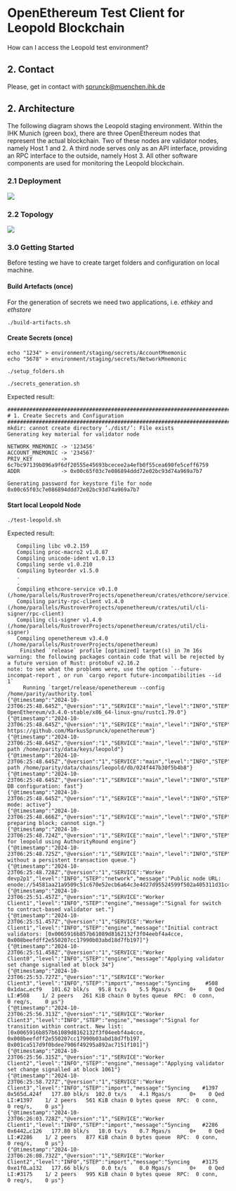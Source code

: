 # OpenEthereum Test Client for Leopold Blockchain 

How can I access the Leopold test environment?

## 2. Contact

Please, get in contact with [sprunck@muenchen.ihk.de](mailto:sprunck@muenchen.ihk.de)

## 2. Architecture

The following diagram shows the Leopold staging environment. Within the IHK Munich (green box), there are 
three OpenEthereum nodes that represent the actual blockchain. Two of these nodes are validator nodes, namely 
Host 1 and 2. A third node serves only as an API interface, providing an RPC interface to the outside, namely 
Host 3. All other software components are used for monitoring the Leopold blockchain.

### 2.1 Deployment

![](images/leopold-infrastructure-view-staging.png)

### 2.2 Topology

![](images/leopold-topologie-stag-6.2.1.png)


### 3.0 Getting Started

Before testing we have to create target folders and 
configuration on local machine.

#### Build Artefacts (once)

For the generation of secrets we need two applications, i.e. *ethkey* and *ethstore*

```shell
./build-artifacts.sh
```

#### Create Secrets (once)

```shell
echo "1234" > environment/staging/secrets/AccountMnemonic
echo "5678" > environment/staging/secrets/NetworkMnemonic
```

```shell
./setup_folders.sh
```

```shell
./secrets_generation.sh
```

Expected result:

```text
###################################################################################
# 1. Create Secrets and Configuration
###################################################################################
mkdir: cannot create directory ‘./dist/’: File exists
Generating key material for validator node

NETWORK_MNEMONIC -> '123456'
ACCOUNT_MNEMONIC -> '234567'
PRIV_KEY         -> 6c7bc97139b896a9f6df20555e45693bcecee2a4efb0f55cea690fe5ceff6759
ADDR             -> 0x00c65f03c7e086894ddd72e02bc93d74a969a7b7

Generating password for keystore file for node 
0x00c65f03c7e086894ddd72e02bc93d74a969a7b7
```

#### Start local Leopold Node

```shell
./test-leopold.sh
```

Expected result:

```text
   Compiling libc v0.2.159
   Compiling proc-macro2 v1.0.87
   Compiling unicode-ident v1.0.13
   Compiling serde v1.0.210
   Compiling byteorder v1.5.0
   .
   .
   Compiling ethcore-service v0.1.0 (/home/parallels/RustroverProjects/openethereum/crates/ethcore/service)
   Compiling parity-rpc-client v1.4.0 (/home/parallels/RustroverProjects/openethereum/crates/util/cli-signer/rpc-client)
   Compiling cli-signer v1.4.0 (/home/parallels/RustroverProjects/openethereum/crates/util/cli-signer)
   Compiling openethereum v3.4.0 (/home/parallels/RustroverProjects/openethereum)
    Finished `release` profile [optimized] target(s) in 7m 16s
warning: the following packages contain code that will be rejected by a future version of Rust: protobuf v2.16.2
note: to see what the problems were, use the option `--future-incompat-report`, or run `cargo report future-incompatibilities --id 1`
     Running `target/release/openethereum --config /home/parity/authority.toml`
{"@timestamp":"2024-10-23T06:25:48.645Z","@version":"1","SERVICE":"main","level":"INFO","STEP":"openethereum::run","message":"Starting OpenEthereum/v3.4.0-stable/x86_64-linux-gnu/rustc1.79.0"}
{"@timestamp":"2024-10-23T06:25:48.645Z","@version":"1","SERVICE":"main","level":"INFO","STEP":"openethereum::run","message":"Repository https://github.com/MarkusSprunck/openethereum"}
{"@timestamp":"2024-10-23T06:25:48.645Z","@version":"1","SERVICE":"main","level":"INFO","STEP":"openethereum::run","message":"Keys path /home/parity/data/keys/leopold"}
{"@timestamp":"2024-10-23T06:25:48.645Z","@version":"1","SERVICE":"main","level":"INFO","STEP":"openethereum::run","message":"DB path /home/parity/data/chains/leopold/db/024f447b30f5b4b8"}
{"@timestamp":"2024-10-23T06:25:48.645Z","@version":"1","SERVICE":"main","level":"INFO","STEP":"openethereum::run","message":"State DB configuration: fast"}
{"@timestamp":"2024-10-23T06:25:48.645Z","@version":"1","SERVICE":"main","level":"INFO","STEP":"openethereum::run","message":"Operating mode: active"}
{"@timestamp":"2024-10-23T06:25:48.666Z","@version":"1","SERVICE":"main","level":"INFO","STEP":"engine","message":"Not preparing block; cannot sign."}
{"@timestamp":"2024-10-23T06:25:48.724Z","@version":"1","SERVICE":"main","level":"INFO","STEP":"ethcore_service::service","message":"Configured for leopold using AuthorityRound engine"}
{"@timestamp":"2024-10-23T06:25:48.725Z","@version":"1","SERVICE":"main","level":"INFO","STEP":"openethereum::run","message":"Running without a persistent transaction queue."}
{"@timestamp":"2024-10-23T06:25:48.728Z","@version":"1","SERVICE":"Worker devp2p1","level":"INFO","STEP":"network","message":"Public node URL: enode://54581aa21a9509c51c670e52ecb6a64c3e4d27d95524599f502a405311d31c483f21c2487a24f3448fd1fa845e5d49d26ab482b04d2ed95697682c3daf8d6b7f@10.211.55.10:30303"}
{"@timestamp":"2024-10-23T06:25:51.457Z","@version":"1","SERVICE":"Worker Client1","level":"INFO","STEP":"engine","message":"Signal for switch to contract-based validator set."}
{"@timestamp":"2024-10-23T06:25:51.457Z","@version":"1","SERVICE":"Worker Client1","level":"INFO","STEP":"engine","message":"Initial contract validators: [0x0065916b857b61089d8162132f3f04eebf4a4cce, 0x008beefdff2e550207cc17990b03abd18d7fb197]"}
{"@timestamp":"2024-10-23T06:25:51.458Z","@version":"1","SERVICE":"Worker Client0","level":"INFO","STEP":"engine","message":"Applying validator set change signalled at block 34"}
{"@timestamp":"2024-10-23T06:25:53.727Z","@version":"1","SERVICE":"Worker Client3","level":"INFO","STEP":"import","message":"Syncing     #508 0x1dac…ecf9   101.62 blk/s   95.8 tx/s    5.5 Mgas/s      0+    0 Qed  LI:#508    1/ 2 peers   261 KiB chain 0 bytes queue  RPC:  0 conn,    0 req/s,    0 µs"}
{"@timestamp":"2024-10-23T06:25:56.313Z","@version":"1","SERVICE":"Worker Client3","level":"INFO","STEP":"engine","message":"Signal for transition within contract. New list: [0x0065916b857b61089d8162132f3f04eebf4a4cce, 0x008beefdff2e550207cc17990b03abd18d7fb197, 0x001ca517d9f0bdee7906f49295a892ac7151f101]"}
{"@timestamp":"2024-10-23T06:25:56.315Z","@version":"1","SERVICE":"Worker Client2","level":"INFO","STEP":"engine","message":"Applying validator set change signalled at block 1061"}
{"@timestamp":"2024-10-23T06:25:58.727Z","@version":"1","SERVICE":"Worker Client3","level":"INFO","STEP":"import","message":"Syncing    #1397 0x565d…424f   177.80 blk/s  102.0 tx/s    4.1 Mgas/s      0+    0 Qed LI:#1397    1/ 2 peers   561 KiB chain 0 bytes queue  RPC:  0 conn,    0 req/s,    0 µs"}
{"@timestamp":"2024-10-23T06:26:03.728Z","@version":"1","SERVICE":"Worker Client1","level":"INFO","STEP":"import","message":"Syncing    #2286 0x6442…c126   177.80 blk/s   18.0 tx/s    0.7 Mgas/s      0+    0 Qed LI:#2286    1/ 2 peers   877 KiB chain 0 bytes queue  RPC:  0 conn,    0 req/s,    0 µs"}
{"@timestamp":"2024-10-23T06:26:08.732Z","@version":"1","SERVICE":"Worker Client2","level":"INFO","STEP":"import","message":"Syncing    #3175 0xe1f0…a132   177.66 blk/s    0.0 tx/s    0.0 Mgas/s      0+    0 Qed LI:#3175    1/ 2 peers   995 KiB chain 0 bytes queue  RPC:  0 conn,    0 req/s,    0 µs"}
```

